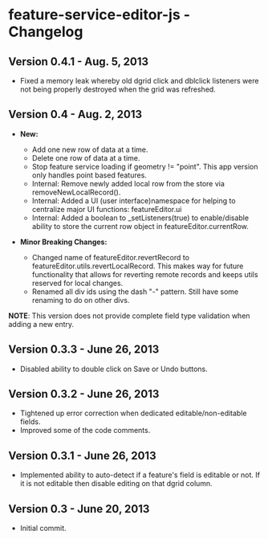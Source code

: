# feature-service-editor-js - Changelog

## Version 0.4.1 - Aug. 5, 2013
- Fixed a memory leak whereby old dgrid click and dblclick listeners were not being properly destroyed when the grid was refreshed.

## Version 0.4 - Aug. 2, 2013
- **New:** 
	- Add one new row of data at a time.
	- Delete one row of data at a time.
	- Stop feature service loading if geometry != "point". This app version only handles point based features.
	- Internal: Remove newly added local row from the store via removeNewLocalRecord().
	- Internal: Added a UI (user interface)namespace for helping to centralize major UI functions: featureEditor.ui
	- Internal: Added a boolean to _setListeners(true) to enable/disable ability to store the current row object in featureEditor.currentRow.

- **Minor Breaking Changes:** 
	- Changed name of featureEditor.revertRecord to featureEditor.utils.revertLocalRecord. This makes way for future functionality that allows for reverting remote records and keeps utils reserved for local changes.
	- Renamed all div ids using the dash "-" pattern. Still have some renaming to do on other divs.

**NOTE**: This version does not provide complete field type validation when adding a new entry.

## Version 0.3.3 - June 26, 2013
- Disabled ability to double click on Save or Undo buttons.

## Version 0.3.2 - June 26, 2013
- Tightened up error correction when dedicated editable/non-editable fields.
- Improved some of the code comments.

## Version 0.3.1 - June 26, 2013
- Implemented ability to auto-detect if a feature's field is editable or not. If it is not editable then disable editing on that dgrid column.


## Version 0.3 - June 20, 2013

- Initial commit.